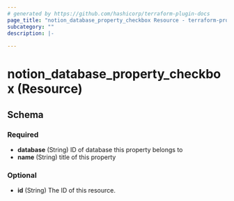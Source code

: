 ```yaml
---
# generated by https://github.com/hashicorp/terraform-plugin-docs
page_title: "notion_database_property_checkbox Resource - terraform-provider-notion"
subcategory: ""
description: |-
  
---
```


# notion_database_property_checkbox (Resource)





<!-- schema generated by tfplugindocs -->
## Schema

### Required

- **database** (String) ID of database this property belongs to
- **name** (String) title of this property

### Optional

- **id** (String) The ID of this resource.



